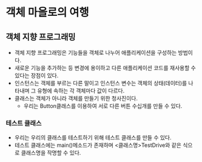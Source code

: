 # 객체 마을로의 여행
## 객체 지향 프로그래밍
- 객체 지향 프로그래밍은 기능들을 객체로 나누어 애플리케이션을 구성하는 방법이다.
- 새로운 기능을 추가하는 등 변경에 용이하고 다른 애플리케이션 코드를 재사용할 수 있다는 장점이 있다.
- 인스턴스는 객체를 부르는 다른 말이고 인스턴스 변수는 객체의 상태(데이터)를 나타내며 그 유형에 속하는 각 객체마다 값이 다르다.
- 클래스는 객체가 아니라 객체를 만들기 위한 청사진이다.
  - 우리는 Button클래스를 이용하여 서로 다른 버튼 수십개를 만들 수 있다.
### 테스트 클래스
- 우리는 우리의 클래스를 테스트하기 위해 테스트 클래스를 만들 수 있다.
- 테스트 클래스에는 main()메소드가 존재하며 <클래스명>TestDrive와 같은 식으로 클래스명을 작명할 수 있다.
